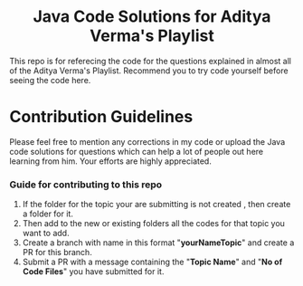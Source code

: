 <center><h1>Java Code Solutions for Aditya Verma's Playlist</center</h1></center>

 This repo is for referecing the code for the questions explained in almost all of the Aditya Verma's Playlist. Recommend you to try code yourself before seeing the code here. 

# Contribution Guidelines
Please feel free to mention any corrections in my code or upload the Java code solutions for questions which can help a lot of people out here learning from him. Your efforts
are highly appreciated.

<h3>Guide for contributing to this repo </h3>

1. If the folder for the topic your are submitting is not created , then create a folder for it.
2. Then add to the new or existing folders all the codes for that topic you want to add.
3. Create a branch with name in this format "**yourNameTopic**" and create a PR for this branch.
3. Submit a PR with a message containing the  "**Topic Name**" and "**No of Code Files**" you have submitted for it.
